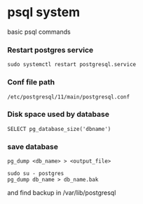 
# psql system
basic psql commands

### Restart postgres service
```
sudo systemctl restart postgresql.service
```

### Conf file path
```
/etc/postgresql/11/main/postgresql.conf
```

### Disk space used by database
```
SELECT pg_database_size('dbname')
```

### save database
```
pg_dump <db_name> > <output_file>
```
```
sudo su - postgres
pg_dump db_name > db_name.bak
```
and find backup in /var/lib/postgresql
